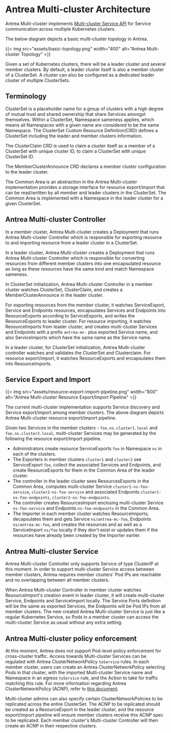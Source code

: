 # Antrea Multi-cluster Architecture

Antrea Multi-cluster implements [Multi-cluster Service API](https://github.com/kubernetes/enhancements/tree/master/keps/sig-multicluster/1645-multi-cluster-services-api) for Service communication
across multiple Kubernetes clusters.

The below diagram depicts a basic multi-cluster topology in Antrea.

{{< img src="assets/basic-topology.png" width="400" alt="Antrea Multi-cluster Topology" >}}

Given a set of Kubernetes clusters, there will be a leader cluster and several member clusters.
By default, a leader cluster itself is also a member cluster of a ClusterSet. A cluster
can also be configured as a dedicated leader cluster of multiple ClusterSets.

## Terminology

ClusterSet is a placeholder name for a group of clusters with a high degree of mutual
trust and shared ownership that share Services amongst themselves. Within a ClusterSet,
Namespace sameness applies, which means all Namespaces with a given name are considered to
be the same Namespace. The ClusterSet Custom Resource Definition(CRD) defines a ClusterSet
including the leader and member clusters information.

The ClusterClaim CRD is used to claim a cluster itself as a member of a ClusterSet with
unique cluster ID, to claim a ClusterSet with unique ClusterSet ID.

The MemberClusterAnnounce CRD declares a member cluster configuration to the leader cluster.

The Common Area is an abstraction in the Antrea Multi-cluster implementation provides a storage
interface for resource export/import that can be read/written by all member and leader clusters
in the ClusterSet. The Common Area is implemented with a Namespace in the leader cluster for a
given ClusterSet.

## Antrea Multi-cluster Controller

In a member cluster, Antrea Multi-cluster creates a Deployment that runs Antrea Multi-cluster
Controller which is responsible for exporting resource to and importing resource from a leader
cluster in a ClusterSet.

In a leader cluster, Antrea Multi-cluster creates a Deployment that runs Antrea Multi-cluster
Controller which is responsible for converting resources from different member clusters into one
encapsulated resource as long as these resources have the same kind and match Namespace sameness.

In ClusterSet initialization, Antrea Multi-cluster Controller in a member cluster watches
ClusterSet, ClusterClaim, and creates a MemberClusterAnnounce in the leader cluster.

For exporting resources from the member cluster, it watches ServiceExport, Service and Endpoints
resources, encapsulates Services and Endpoints into ResourceExports according to ServiceExports,
and writes the ResourceExports to leader cluster. For resource importing, it watches ResourceImports
from leader cluster, and creates multi-cluster Services and Endpoints with a prefix `antrea-mc-`
plus exported Service name, and also ServiceImports which have the same name as the Service name.

In a leader cluster, for ClusterSet initialization, Antrea Multi-cluster controller watches and
validates the ClusterSet and Clusterclaim. For resource export/import, it watches ResourceExports
and encapsulates them into ResourceImports.

## Service Export and Import

{{< img src="assets/resource-export-import-pipeline.png" width="800" alt="Antrea Multi-cluster Resource Export/Import Pipeline" >}}

The current multi-cluster implementation supports Service discovery and Service export/import among
member clusters. The above diagram depicts Antrea Multi-cluster resource export/import pipeline.

Given two Services in the member clusters - `foo.ns.cluster1.local` and `foo.ns.cluster2.local`,
multi-cluster Services may be generated by the following the resource export/import pipeline.

* Administrators create resource ServiceExports `foo` in Namespace `ns` in each
of the clusters.
* The Exporters in member clusters `cluster1` and `cluster2` see ServiceExport `foo`, collect
the associated Services and Endpoints, and create ResourceExports for them in the Common Area of the
leader cluster.
* The controller in the leader cluster sees ResourcesExports in the Common Area, computes multi-cluster
Service `cluster1-ns-foo-service`, `cluster2-ns-foo-service` and associated Endpoints
`cluster1-ns-foo-endpoints`, `cluster2-ns-foo-endpoints`.
* The controller creates ResourcesImport enclosing multi-cluster Service `ns-foo-service` and Endpoints
`ns-foo-endpoints` in the Common Area.
* The Importer in each member cluster watches ResourceImports; decapsulates them and gets Service
`ns/antrea-mc-foo`, Endpoints `ns/antrea-mc-foo`, and creates the resources and as well as a
ServiceImport `ns/foo` locally if they don't exist or updates them if the resources have already
been created by the Importer earlier.

## Antrea Multi-cluster Service

Antrea Multi-cluster Controller only supports Service of type ClusterIP at this moment. In
order to support multi-cluster Service access between member clusters, Antrea requires member
clusters' Pod IPs are reachable and no overlapping between all member clusters.

When Antrea Multi-cluster Controller in member cluster watches ResourceImport's creation event
in leader cluster, it will create multi-cluster Service, Endpoints and ServiceImport locally.
The Service Ports definition will be the same as exported Services, the Endpoints will be Pod
IPs from all member clusters. The new created Antrea Multi-cluster Service is just like a regular
Kubernetes Service, so Pods in a member cluster can access the multi-cluster Service as usual without
any extra setting.

## Antrea Multi-cluster policy enforcement

At this moment, Antrea does not support Pod-level policy enforcement for cross-cluster traffic. Access
towards Multi-cluster Services can be regulated with Antrea ClusterNetworkPolicy `toService` rules. In
each member cluster, users can create an Antrea ClusterNetworkPolicy selecting Pods in that cluster, with
the imported Mutli-cluster Service name and Namespace in an egress `toService` rule, and the Action to
take for traffic matching this rule. For more information regarding Antrea ClusterNetworkPolicy (ACNP),
refer to [this document](../antrea-network-policy.md).

Multi-cluster admins can also specify certain ClusterNetworkPolicies to be replicated across the entire
ClusterSet. The ACNP to be replicated should be created as a ResourceExport in the leader cluster, and
the resource export/import pipeline will ensure member clusters receive this ACNP spec to be replicated.
Each member cluster's Multi-cluster Controller will then create an ACNP in their respective clusters.
